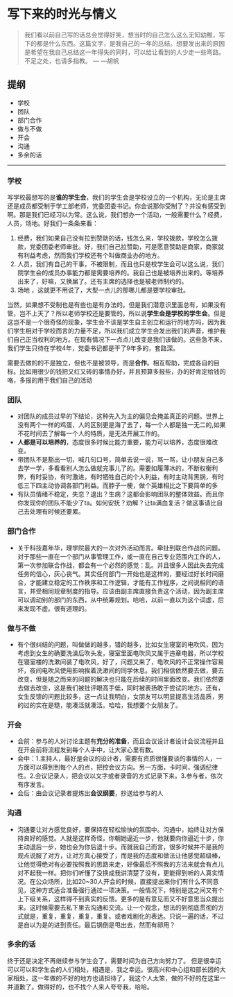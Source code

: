 # 写下来的时光与情义

>我们看以前自己写的话总会觉得好笑，想当时的自己怎么这么无知幼稚，写下的都是什么东西。这篇文字，是我自己的一年的总结。想要发出来的原因是希望在我自己总结这一年得失的同时，可以给让看到的人少走一些弯路。不足之处，也请多指教。  — —胡帆

## 提纲
- 学校
- 团队
- 部门合作
- 做与不做
- 开会
- 沟通
- 多余的话
***
### 学校
写学校最想写的是**谁的学生会**，我们的学生会是学校设立的一个机构，无论是主席还是成员都受制于学工部老师，党委团委书记。你会说那你受制了？并没有感受到啊。那是我们已经习以为常。这么说，我们想办一个活动，一般需要什么？经费，人员，场地。好我们一条条来看：
1. 经费，我们如果自己没有拉到赞助的话，钱怎么来，学校拨款，学校怎么拨款，党委团委老师审批。好，我们自己拉赞助，可是愿意赞助是商家，商家就有利益考虑，然而我们学校还有个叫做商业办的地方。
2. 人员，我们有自己的干事，不被限制，而且也只是校学生会可以这么说，我们院学生会的成员办事能力都是需要培养的。我自己也是被培养出来的。等培养出来了，好嘛，又换届了。还有主席的选择也是被老师制约的。
3. 场地 ，这就更不用说了，大型一点儿的那哪儿都是要学校审批。

当然，如果想不受制也是有些也是有办法的。但是我们潜意识里面总有，如果没有管，岂不上天了？所以老师学校还是要管的。所以说**学生会是学校的学生会**。但是这岂不是一个很奇怪的现象，学生会不该是学生自主创立和运行的地方吗，因为我们学生相对于学校而言的力量不足，所以我们成立学生会发出我们的声音，维护我们自己正当权利的地方。在现有情况下一点点儿改变是我们该做的。这些急不来，我们学生只待在学校4年，党委书记都是干了9年多的，套路深。

需要去做的的不是独立，但也不是被领导，而是**合作**。相互帮助，完成各自的目标。比如用很少的钱把又红又砖的事情办好，并且预算多报些，办的好肯定给钱的咯，多报的用于我们自己的活动

### 团队
- 对团队的成员过早的下结论，这种先入为主的偏见会掩盖真正的问题。世界上没有两个一样的鸡蛋，人的区别更是海了去了，每一个人都是独一无二的,如果不花时间去了解每一个人的特质，是无法开展工作的。
- **人都是可以培养的**，态度很多时候比能力重要，能力可以培养，态度很难改变。
- 带团队不是豁出一切，喊几句口号，简单去说一说，骂一骂，让小朋友自己多去学一学，多看看别人怎么做就完事儿了的。需要如履薄冰的，不断权衡利弊，有时妥协，有时激进，有时牺牲自己的个人利益，有时主动背黑锅，有时低三下四主动协调各部门利益。而脖子一梗，做个英雄相比之下要简单的多
- 有队员情绪不稳定，失恋？退出？生病？这都会影响团队的整体效益。而且你你发现你的团队不能少了ta。如何安抚？劝解？让ta满血复活？做这事请比自己去处理有时候还要累。

### 部门合作
- 关于科技嘉年华，理学院最大的一次对外活动而言。牵扯到联合作战的问题。对于那些一直在一个部门从事管理工作，或一直在自己专业范围内工作的人，第一次参加联合作战，都会有一个必然的感觉：乱。并且很多人因此失去完成任务的信心，灰心丧气。其实任何部门一开始也是这样的，要经过好长时间磨合，才能建立稳定的工作秩序和工作逻辑，才能有工作程序，之间说相同的语言，并受相同规章制度的指导。应该由副主席直接负责这个活动，因为副主席可以调动别的部门的东西，从中统筹规划。哈哈，以前一直以为这个词虚，后来发现不虚。很有道理的。
### 做与不做
- 有个很纠结的问题，叫做做的越多，错的越多，比如女生寝室的电吹风，因为考虑到女生的确要洗澡后吹头发，寝室里面电吹风又属于违章电器，所以学校在寝室楼的洗漱间装了电吹风，好了，问题又来了，电吹风的不正常操作容易坏，夜间电吹风使用影响挨着洗漱间的同学休息。我们相信依然要去做，要去改变，但是随之而来的问题的解决也只能在后续的时间里面改变。我们依然要去做去改变，这是我们被批评眼高手低，同时被表扬敢于尝试的地方。还有，女生反馈的问题比较多，这一点让我明白，女朋友可以明显提高生活品质，男的过的实在是糙，能凑活就凑活。哈哈，我想要个女朋友了。
### 开会
- 会前：参与的人对讨论主题有**充分的准备**，而且会议设计者设计会议流程并且在开会前将流程发到每个人手中，让大家心里有数。
- 会中：1.主持人，最好是会议的设计者，需要有资质很懂要谈的事情的人，一方面可以得到到每个人的点，把控会议方向。另一方面，卡时间，强调纪律性。2.会议记录人，把会议以文字或者录音的方式记录下来。3.参与者，依次有序发言。
- 会后：由会议记录者提炼出**会议纲要**，抄送给参与的人
### 沟通
- 沟通要让对方感觉良好，要保持在轻松愉快的氛围中。沟通中，始终让对方保持良好的感觉。人就是这样奇怪，你朝她逼近一步，他就要向你逼近十步，你主动退后一步，她也会为你后退十步。而就我自己而言，很多时候并不是我的观点说服了对方，让对方真心接受了，而是我的态度和做法让他感觉超级棒，让他觉得绝对有必要按照我的思路来走，好像最后不照我的方法来就会有点儿对不起我一样。把你们听懂了没换成我讲清楚了没有，更能得到听的人真实情况。在公众场所，比如20~30人开会的时候，直接提出来你们有什么不同意见，这种方式适合准备强行通过一项决策。一般情况下，特别是这之间又有个上下级关系，这样得不到真实的反馈。更多的是有意见而又不好意思当众提出来。这时候需要去私下里去沟通和交流。让一个观念，想法的到彻底贯彻的方式就是，重复，重复，重复，重复。或者戏剧化的表达。只说一遍的话，不过是自以为是的进到责任。最后锅倒是甩出去，然而有卵用？

### 多余的话
终于还是决定不再继续参与学生会了，需要时间为自己方向努力了。
但是很幸运可以可以和学生会的人们相处，相遇是，我之幸运。很高兴和中心组和部长团的大家相处，这一年做的不好的地方也请担待了，我这个人太笨，做的不好的在这里一并道歉了。做得好的，也不找个人来人夸夸我，哈哈。
